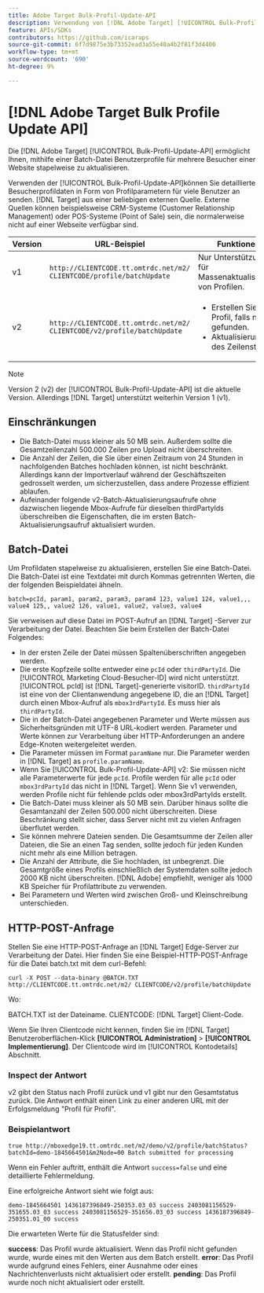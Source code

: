 ```yaml
---
title: Adobe Target Bulk-Profil-Update-API
description: Verwendung von [!DNL Adobe Target] [!UICONTROL Bulk-Profil-Update-API] zum Senden mehrerer Besucherprofildaten an [!DNL Target].
feature: APIs/SDKs
contributors: https://github.com/icaraps
source-git-commit: 6f7d9875e3b73352ead3a55e40a4b2f81f3d4400
workflow-type: tm+mt
source-wordcount: '690'
ht-degree: 9%

---
```


# [!DNL Adobe Target Bulk Profile Update API]

Die [!DNL Adobe Target] [!UICONTROL Bulk-Profil-Update-API] ermöglicht Ihnen, mithilfe einer Batch-Datei Benutzerprofile für mehrere Besucher einer Website stapelweise zu aktualisieren.

Verwenden der [!UICONTROL Bulk-Profil-Update-API]können Sie detaillierte Besucherprofildaten in Form von Profilparametern für viele Benutzer an senden. [!DNL Target] aus einer beliebigen externen Quelle. Externe Quellen können beispielsweise CRM-Systeme (Customer Relationship Management) oder POS-Systeme (Point of Sale) sein, die normalerweise nicht auf einer Webseite verfügbar sind.

| Version  | URL-Beispiel | Funktionen |
| --- | --- | --- |
| v1 | `http://CLIENTCODE.tt.omtrdc.net/m2/ CLIENTCODE/profile/batchUpdate` | Nur Unterstützung für Massenaktualisierung von Profilen. |
| v2 | `http://CLIENTCODE.tt.omtrdc.net/m2/ CLIENTCODE/v2/profile/batchUpdate` | <ul><li>Erstellen Sie ein Profil, falls nicht gefunden.</li><li>Aktualisierung des Zeilenstatus.</li></ul> |

>[!NOTE]
>
>Version 2 (v2) der [!UICONTROL Bulk-Profil-Update-API] ist die aktuelle Version. Allerdings [!DNL Target] unterstützt weiterhin Version 1 (v1).

## Einschränkungen

* Die Batch-Datei muss kleiner als 50 MB sein. Außerdem sollte die Gesamtzeilenzahl 500.000 Zeilen pro Upload nicht überschreiten.
* Die Anzahl der Zeilen, die Sie über einen Zeitraum von 24 Stunden in nachfolgenden Batches hochladen können, ist nicht beschränkt. Allerdings kann der Importverlauf während der Geschäftszeiten gedrosselt werden, um sicherzustellen, dass andere Prozesse effizient ablaufen.
* Aufeinander folgende v2-Batch-Aktualisierungsaufrufe ohne dazwischen liegende Mbox-Aufrufe für dieselben thirdPartyIds überschreiben die Eigenschaften, die im ersten Batch-Aktualisierungsaufruf aktualisiert wurden.

## Batch-Datei

Um Profildaten stapelweise zu aktualisieren, erstellen Sie eine Batch-Datei. Die Batch-Datei ist eine Textdatei mit durch Kommas getrennten Werten, die der folgenden Beispieldatei ähneln.

``````
batch=pcId, param1, param2, param3, param4 123, value1 124, value1,,, value4 125,, value2 126, value1, value2, value3, value4
``````

Sie verweisen auf diese Datei im POST-Aufruf an [!DNL Target] -Server zur Verarbeitung der Datei. Beachten Sie beim Erstellen der Batch-Datei Folgendes:

* In der ersten Zeile der Datei müssen Spaltenüberschriften angegeben werden.
* Die erste Kopfzeile sollte entweder eine `pcId` oder `thirdPartyId`. Die [!UICONTROL Marketing Cloud-Besucher-ID] wird nicht unterstützt. [!UICONTROL pcId] ist [!DNL Target]-generierte visitorID. `thirdPartyId` ist eine von der Clientanwendung angegebene ID, die an [!DNL Target] durch einen Mbox-Aufruf als `mbox3rdPartyId`. Es muss hier als `thirdPartyId`.
* Die in der Batch-Datei angegebenen Parameter und Werte müssen aus Sicherheitsgründen mit UTF-8 URL-kodiert werden. Parameter und Werte können zur Verarbeitung über HTTP-Anforderungen an andere Edge-Knoten weitergeleitet werden.
* Die Parameter müssen im Format `paramName` nur. Die Parameter werden in [!DNL Target] as `profile.paramName`.
* Wenn Sie [!UICONTROL Bulk-Profil-Update-API] v2: Sie müssen nicht alle Parameterwerte für jede `pcId`. Profile werden für alle `pcId` oder `mbox3rdPartyId` das nicht in [!DNL Target]. Wenn Sie v1 verwenden, werden Profile nicht für fehlende pcIds oder mbox3rdPartyIds erstellt.
* Die Batch-Datei muss kleiner als 50 MB sein. Darüber hinaus sollte die Gesamtanzahl der Zeilen 500.000 nicht überschreiten. Diese Beschränkung stellt sicher, dass Server nicht mit zu vielen Anfragen überflutet werden.
* Sie können mehrere Dateien senden. Die Gesamtsumme der Zeilen aller Dateien, die Sie an einen Tag senden, sollte jedoch für jeden Kunden nicht mehr als eine Million betragen.
* Die Anzahl der Attribute, die Sie hochladen, ist unbegrenzt. Die Gesamtgröße eines Profils einschließlich der Systemdaten sollte jedoch 2000 KB nicht überschreiten. [!DNL Adobe] empfiehlt, weniger als 1000 KB Speicher für Profilattribute zu verwenden.
* Bei Parametern und Werten wird zwischen Groß- und Kleinschreibung unterschieden.

## HTTP-POST-Anfrage

Stellen Sie eine HTTP-POST-Anfrage an [!DNL Target] Edge-Server zur Verarbeitung der Datei. Hier finden Sie eine Beispiel-HTTP-POST-Anfrage für die Datei batch.txt mit dem curl-Befehl:

``````
curl -X POST --data-binary @BATCH.TXT http://CLIENTCODE.tt.omtrdc.net/m2/ CLIENTCODE/v2/profile/batchUpdate
``````

Wo:

BATCH.TXT ist der Dateiname. CLIENTCODE: [!DNL Target] Client-Code.

Wenn Sie Ihren Clientcode nicht kennen, finden Sie im [!DNL Target] Benutzeroberflächen-Klick **[!UICONTROL Administration]** > **[!UICONTROL Implementierung]**. Der Clientcode wird im [!UICONTROL Kontodetails] Abschnitt.

### Inspect der Antwort

v2 gibt den Status nach Profil zurück und v1 gibt nur den Gesamtstatus zurück. Die Antwort enthält einen Link zu einer anderen URL mit der Erfolgsmeldung &quot;Profil für Profil&quot;.

### Beispielantwort

```
true http://mboxedge19.tt.omtrdc.net/m2/demo/v2/profile/batchStatus?batchId=demo-1845664501&m2Node=00 Batch submitted for processing
```

Wenn ein Fehler auftritt, enthält die Antwort `success=false` und eine detaillierte Fehlermeldung.

Eine erfolgreiche Antwort sieht wie folgt aus:

``````
demo-1845664501 1436187396849-250353.03_03 success 2403081156529-351655.03_03 success 2403081156529-351656.03_03 success 1436187396849-250351.01_00 success 
``````

Die erwarteten Werte für die Statusfelder sind:

**success**: Das Profil wurde aktualisiert. Wenn das Profil nicht gefunden wurde, wurde eines mit den Werten aus dem Batch erstellt.
**error**: Das Profil wurde aufgrund eines Fehlers, einer Ausnahme oder eines Nachrichtenverlusts nicht aktualisiert oder erstellt.
**pending**: Das Profil wurde noch nicht aktualisiert oder erstellt.




